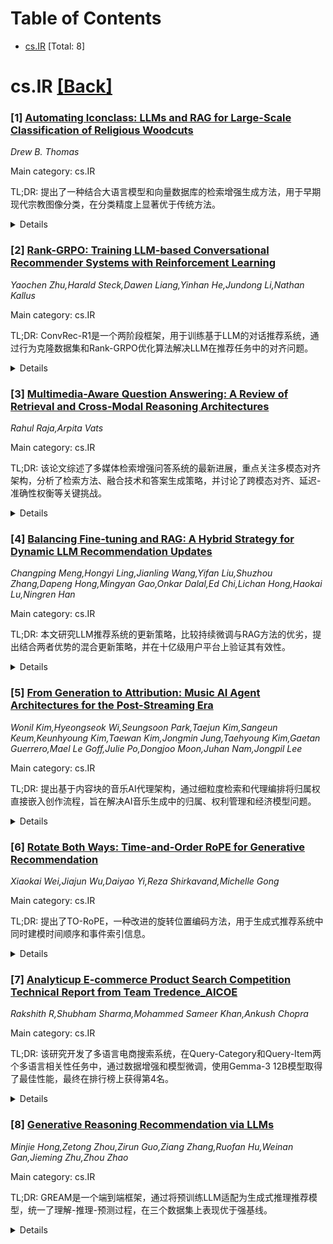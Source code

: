 <div id=toc></div>

# Table of Contents

- [cs.IR](#cs.IR) [Total: 8]


<div id='cs.IR'></div>

# cs.IR [[Back]](#toc)

### [1] [Automating Iconclass: LLMs and RAG for Large-Scale Classification of Religious Woodcuts](https://arxiv.org/abs/2510.19986)
*Drew B. Thomas*

Main category: cs.IR

TL;DR: 提出了一种结合大语言模型和向量数据库的检索增强生成方法，用于早期现代宗教图像分类，在分类精度上显著优于传统方法。


<details>
  <summary>Details</summary>
Motivation: 传统图像和基于关键字的搜索方法在早期现代宗教图像分类中效果有限，需要一种能够结合视觉和文本元素的更准确分类方法。

Method: 利用大语言模型生成包含视觉和文本元素的完整页面描述，通过混合向量搜索匹配相关的Iconclass代码，采用检索增强生成技术。

Result: 在五个和四个分类级别上分别达到87%和92%的精确度，显著优于传统图像和基于关键字的搜索方法。

Conclusion: 该方法展示了LLMs和RAG在艺术史和数字人文学科研究中的巨大潜力，为大规模早期现代视觉档案分析提供了强大工具。

Abstract: This paper presents a novel methodology for classifying early modern
religious images by using Large Language Models (LLMs) and vector databases in
combination with Retrieval-Augmented Generation (RAG). The approach leverages
the full-page context of book illustrations from the Holy Roman Empire,
allowing the LLM to generate detailed descriptions that incorporate both visual
and textual elements. These descriptions are then matched to relevant Iconclass
codes through a hybrid vector search. This method achieves 87% and 92%
precision at five and four levels of classification, significantly
outperforming traditional image and keyword-based searches. By employing
full-page descriptions and RAG, the system enhances classification accuracy,
offering a powerful tool for large-scale analysis of early modern visual
archives. This interdisciplinary approach demonstrates the growing potential of
LLMs and RAG in advancing research within art history and digital humanities.

</details>


### [2] [Rank-GRPO: Training LLM-based Conversational Recommender Systems with Reinforcement Learning](https://arxiv.org/abs/2510.20150)
*Yaochen Zhu,Harald Steck,Dawen Liang,Yinhan He,Jundong Li,Nathan Kallus*

Main category: cs.IR

TL;DR: ConvRec-R1是一个两阶段框架，用于训练基于LLM的对话推荐系统，通过行为克隆数据集和Rank-GRPO优化算法解决LLM在推荐任务中的对齐问题。


<details>
  <summary>Details</summary>
Motivation: 预训练LLM在推荐任务中存在生成目录外项目、违反输出格式要求以及排名质量在列表末尾急剧下降的问题，需要专门的对齐方法。

Method: 第一阶段使用Remap-Reflect-Adjust管道构建行为克隆数据集；第二阶段提出Rank-GRPO算法，将推荐列表中的每个排名作为优化单位，重新定义奖励并引入基于几何平均的排名级重要性比率。

Result: 在Reddit-v2数据集上的实验表明，ConvRec-R1比GRPO基线收敛更快，并实现了更高的Recall和NDCG指标。

Conclusion: ConvRec-R1通过两阶段训练框架和专门的Rank-GRPO算法，有效解决了LLM在对话推荐系统中的对齐问题，提高了推荐质量。

Abstract: Large language models (LLMs) are reshaping the recommender system paradigm by
enabling users to express preferences and receive recommendations through
conversations. Yet, aligning LLMs to the recommendation task remains
challenging: pretrained LLMs often generate out-of-catalog items, violate
required output formats, and their ranking quality degrades sharply toward the
end of the generated list. To this end, we propose ConvRec-R1, a two-stage
framework for end-to-end training of LLM-based conversational recommender
systems. In Stage 1, we construct a behavioral-cloning dataset with a
Remap-Reflect-Adjust pipeline, which produces high-quality, catalog-grounded
demonstrations from powerful blackbox LLMs to warm-start the RL training. In
Stage 2, we propose Rank-GRPO, a principled extension of group relative policy
optimization (GRPO) tailored to tasks with rank-style outputs. Rank-GRPO treats
each rank in the recommendation list as the unit instead of token (too
fine-grained) or sequence (too coarse), redefining rewards to remove non-causal
credit assignment and introducing a rank-level importance ratio based on the
geometric mean of rank-wise token probabilities to stabilize policy updates.
Experiments on the public Reddit-v2 dataset show that ConvRec-R1 converges
faster and achieves higher Recall and NDCG than GRPO-style baselines. Code and
datasets are released at https://github.com/yaochenzhu/Rank-GRPO.

</details>


### [3] [Multimedia-Aware Question Answering: A Review of Retrieval and Cross-Modal Reasoning Architectures](https://arxiv.org/abs/2510.20193)
*Rahul Raja,Arpita Vats*

Main category: cs.IR

TL;DR: 该论文综述了多媒体检索增强问答系统的最新进展，重点关注多模态对齐架构，分析了检索方法、融合技术和答案生成策略，并讨论了跨模态对齐、延迟-准确性权衡等关键挑战。


<details>
  <summary>Details</summary>
Motivation: 传统问答系统主要依赖结构化文本数据，但多媒体内容的快速增长为检索增强问答带来了新的挑战和机遇，需要整合视觉、语言和音频等多模态信息。

Method: 通过分类检索方法、融合技术和答案生成策略来系统分析多媒体问答系统架构，并评估基准数据集、评估协议和性能权衡。

Result: 论文系统梳理了多媒体问答系统的技术路线和发展现状，识别了当前系统在跨模态对齐、语义基础等方面的局限性。

Conclusion: 多媒体检索增强问答系统面临跨模态对齐、延迟-准确性权衡等关键挑战，需要进一步研究以构建更鲁棒和上下文感知的系统。

Abstract: Question Answering (QA) systems have traditionally relied on structured text
data, but the rapid growth of multimedia content (images, audio, video, and
structured metadata) has introduced new challenges and opportunities for
retrieval-augmented QA. In this survey, we review recent advancements in QA
systems that integrate multimedia retrieval pipelines, focusing on
architectures that align vision, language, and audio modalities with user
queries. We categorize approaches based on retrieval methods, fusion
techniques, and answer generation strategies, and analyze benchmark datasets,
evaluation protocols, and performance tradeoffs. Furthermore, we highlight key
challenges such as cross-modal alignment, latency-accuracy tradeoffs, and
semantic grounding, and outline open problems and future research directions
for building more robust and context-aware QA systems leveraging multimedia
data.

</details>


### [4] [Balancing Fine-tuning and RAG: A Hybrid Strategy for Dynamic LLM Recommendation Updates](https://arxiv.org/abs/2510.20260)
*Changping Meng,Hongyi Ling,Jianling Wang,Yifan Liu,Shuzhou Zhang,Dapeng Hong,Mingyan Gao,Onkar Dalal,Ed Chi,Lichan Hong,Haokai Lu,Ningren Han*

Main category: cs.IR

TL;DR: 本文研究LLM推荐系统的更新策略，比较持续微调与RAG方法的优劣，提出结合两者优势的混合更新策略，并在十亿级用户平台上验证其有效性。


<details>
  <summary>Details</summary>
Motivation: 用户兴趣和内容的动态变化使得LLM推荐系统需要有效的更新机制，初始微调无法捕捉实时变化，需要研究稳健的更新方法。

Method: 使用LLM驱动的用户兴趣探索系统作为案例，比较持续微调和RAG方法在成本、敏捷性和知识整合等维度的表现，提出混合更新策略。

Result: 在十亿级用户平台的实时A/B实验中，混合方法在用户满意度方面取得了统计显著的改进。

Conclusion: 混合更新策略结合了周期性微调的长期知识适应性和低成本RAG的敏捷性，为维护高质量LLM推荐系统提供了实用且经济高效的框架。

Abstract: Large Language Models (LLMs) empower recommendation systems through their
advanced reasoning and planning capabilities. However, the dynamic nature of
user interests and content poses a significant challenge: While initial
fine-tuning aligns LLMs with domain knowledge and user preferences, it fails to
capture such real-time changes, necessitating robust update mechanisms. This
paper investigates strategies for updating LLM-powered recommenders, focusing
on the trade-offs between ongoing fine-tuning and Retrieval-Augmented
Generation (RAG). Using an LLM-powered user interest exploration system as a
case study, we perform a comparative analysis of these methods across
dimensions like cost, agility, and knowledge incorporation. We propose a hybrid
update strategy that leverages the long-term knowledge adaptation of periodic
fine-tuning with the agility of low-cost RAG. We demonstrate through live A/B
experiments on a billion-user platform that this hybrid approach yields
statistically significant improvements in user satisfaction, offering a
practical and cost-effective framework for maintaining high-quality LLM-powered
recommender systems.

</details>


### [5] [From Generation to Attribution: Music AI Agent Architectures for the Post-Streaming Era](https://arxiv.org/abs/2510.20276)
*Wonil Kim,Hyeongseok Wi,Seungsoon Park,Taejun Kim,Sangeun Keum,Keunhyoung Kim,Taewan Kim,Jongmin Jung,Taehyoung Kim,Gaetan Guerrero,Mael Le Goff,Julie Po,Dongjoo Moon,Juhan Nam,Jongpil Lee*

Main category: cs.IR

TL;DR: 提出基于内容块的音乐AI代理架构，通过细粒度检索和代理编排将归属权直接嵌入创作流程，旨在解决AI音乐生成中的归属、权利管理和经济模型问题。


<details>
  <summary>Details</summary>
Motivation: 生成式AI正在重塑音乐创作，但其快速发展暴露了归属权、权利管理和经济模型的结构性缺陷。现有流媒体系统无法处理AI驱动生产的规模和复杂性。

Method: 设计基于内容块的音乐AI代理架构，将音乐组织为细粒度组件（块）存储在BlockDB中，通过归属层实现透明溯源和实时结算，支持迭代式、基于会话的交互。

Result: 该框架将AI从生成工具转变为公平AI媒体平台的基础设施，支持细粒度归属、公平补偿和参与式互动。

Conclusion: 该方案指向后流媒体范式，音乐不再作为静态目录，而是作为协作和自适应生态系统运作。

Abstract: Generative AI is reshaping music creation, but its rapid growth exposes
structural gaps in attribution, rights management, and economic models. Unlike
past media shifts, from live performance to recordings, downloads, and
streaming, AI transforms the entire lifecycle of music, collapsing boundaries
between creation, distribution, and monetization. However, existing streaming
systems, with opaque and concentrated royalty flows, are ill-equipped to handle
the scale and complexity of AI-driven production. We propose a content-based
Music AI Agent architecture that embeds attribution directly into the creative
workflow through block-level retrieval and agentic orchestration. Designed for
iterative, session-based interaction, the system organizes music into granular
components (Blocks) stored in BlockDB; each use triggers an Attribution Layer
event for transparent provenance and real-time settlement. This framework
reframes AI from a generative tool into infrastructure for a Fair AI Media
Platform. By enabling fine-grained attribution, equitable compensation, and
participatory engagement, it points toward a post-streaming paradigm where
music functions not as a static catalog but as a collaborative and adaptive
ecosystem.

</details>


### [6] [Rotate Both Ways: Time-and-Order RoPE for Generative Recommendation](https://arxiv.org/abs/2510.20455)
*Xiaokai Wei,Jiajun Wu,Daiyao Yi,Reza Shirkavand,Michelle Gong*

Main category: cs.IR

TL;DR: 提出了TO-RoPE，一种改进的旋转位置编码方法，用于生成式推荐系统中同时建模时间顺序和事件索引信息。


<details>
  <summary>Details</summary>
Motivation: 传统方法通过学习的嵌入或相对注意力偏置来注入时间信息，但RoPE方法如果设计得当，可以更有效地联合建模用户行为序列中的时间和顺序信息。

Method: 提出了TO-RoPE系列设计，将索引和时间作为角度源来直接塑造查询-键几何结构，包括早期融合、按维度分割和按头分割三种实现方式。

Result: 在公开数据集和工业数据集上的广泛实验表明，TO-RoPE变体在编码时间和索引方面始终优于现有方法。

Conclusion: 旋转嵌入为生成式推荐提供了一个简单、有原则且易于部署的基础框架。

Abstract: Generative recommenders, typically transformer-based autoregressive models,
predict the next item or action from a user's interaction history. Their
effectiveness depends on how the model represents where an interaction event
occurs in the sequence (discrete index) and when it occurred in wall-clock
time. Prevailing approaches inject time via learned embeddings or relative
attention biases. In this paper, we argue that RoPE-based approaches, if
designed properly, can be a stronger alternative for jointly modeling temporal
and sequential information in user behavior sequences. While vanilla RoPE in
LLMs considers only token order, generative recommendation requires
incorporating both event time and token index. To address this, we propose
Time-and-Order RoPE (TO-RoPE), a family of rotary position embedding designs
that treat index and time as angle sources shaping the query-key geometry
directly. We present three instantiations: early fusion, split-by-dim, and
split-by-head. Extensive experiments on both publicly available datasets and a
proprietary industrial dataset show that TO-RoPE variants consistently improve
accuracy over existing methods for encoding time and index. These results
position rotary embeddings as a simple, principled, and deployment-friendly
foundation for generative recommendation.

</details>


### [7] [Analyticup E-commerce Product Search Competition Technical Report from Team Tredence_AICOE](https://arxiv.org/abs/2510.20674)
*Rakshith R,Shubham Sharma,Mohammed Sameer Khan,Ankush Chopra*

Main category: cs.IR

TL;DR: 该研究开发了多语言电商搜索系统，在Query-Category和Query-Item两个多语言相关性任务中，通过数据增强和模型微调，使用Gemma-3 12B模型取得了最佳性能，最终在排行榜上获得第4名。


<details>
  <summary>Details</summary>
Motivation: 解决多语言电商搜索中的Query-Category和Query-Item相关性评估问题，确保对所有目标语言的完整覆盖。

Method: 通过将现有数据集翻译成开发集中缺失的语言来进行数据增强，然后使用多种策略对Gemma-3 12B和Qwen-2.5 14B模型进行微调。

Result: Gemma-3 12B模型在使用原始和翻译数据时获得最佳QC性能，在使用原始、翻译和少数类数据创建时获得最佳QI性能，在私有测试集上平均F1得分为0.8857。

Conclusion: 数据增强和模型微调策略在多语言电商搜索任务中表现有效，Gemma-3 12B模型在两个相关性任务中都取得了最佳性能，最终获得排行榜第4名。

Abstract: This study presents the multilingual e-commerce search system developed by
the Tredence_AICOE team. The competition features two multilingual relevance
tasks: Query-Category (QC) Relevance, which evaluates how well a user's search
query aligns with a product category, and Query-Item (QI) Relevance, which
measures the match between a multilingual search query and an individual
product listing. To ensure full language coverage, we performed data
augmentation by translating existing datasets into languages missing from the
development set, enabling training across all target languages. We fine-tuned
Gemma-3 12B and Qwen-2.5 14B model for both tasks using multiple strategies.
The Gemma-3 12B (4-bit) model achieved the best QC performance using original
and translated data, and the best QI performance using original, translated,
and minority class data creation. These approaches secured 4th place on the
final leaderboard, with an average F1-score of 0.8857 on the private test set.

</details>


### [8] [Generative Reasoning Recommendation via LLMs](https://arxiv.org/abs/2510.20815)
*Minjie Hong,Zetong Zhou,Zirun Guo,Ziang Zhang,Ruofan Hu,Weinan Gan,Jieming Zhu,Zhou Zhao*

Main category: cs.IR

TL;DR: GREAM是一个端到端框架，通过将预训练LLM适配为生成式推理推荐模型，统一了理解-推理-预测过程，在三个数据集上表现优于强基线。


<details>
  <summary>Details</summary>
Motivation: 尽管LLM在推理方面表现出色，但原生作为生成式推理推荐模型存在建模差距，因为文本语义与协同过滤信号之间存在内在差异，且用户反馈稀疏随机。

Method: 提出GREAM框架，包含三个组件：协同语义对齐、推理课程激活、稀疏正则化组策略优化，支持两种推理模式：直接序列推荐和顺序推理推荐。

Result: 在三个数据集上的实验表明，GREAM相比强基线取得了持续的性能提升。

Conclusion: GREAM为可验证RL驱动的LLM推荐器提供了一条实用路径，实现了端到端优化和因果透明度。

Abstract: Despite their remarkable reasoning capabilities across diverse domains, large
language models (LLMs) face fundamental challenges in natively functioning as
generative reasoning recommendation models (GRRMs), where the intrinsic
modeling gap between textual semantics and collaborative filtering signals,
combined with the sparsity and stochasticity of user feedback, presents
significant obstacles. This work explores how to build GRRMs by adapting
pre-trained LLMs, which achieves a unified understanding-reasoning-prediction
manner for recommendation tasks. We propose GREAM, an end-to-end framework that
integrates three components: (i) Collaborative-Semantic Alignment, which fuses
heterogeneous textual evidence to construct semantically consistent, discrete
item indices and auxiliary alignment tasks that ground linguistic
representations in interaction semantics; (ii) Reasoning Curriculum Activation,
which builds a synthetic dataset with explicit Chain-of-Thought supervision and
a curriculum that progresses through behavioral evidence extraction, latent
preference modeling, intent inference, recommendation formulation, and denoised
sequence rewriting; and (iii) Sparse-Regularized Group Policy Optimization
(SRPO), which stabilizes post-training via Residual-Sensitive Verifiable Reward
and Bonus-Calibrated Group Advantage Estimation, enabling end-to-end
optimization under verifiable signals despite sparse successes. GREAM natively
supports two complementary inference modes: Direct Sequence Recommendation for
high-throughput, low-latency deployment, and Sequential Reasoning
Recommendation that first emits an interpretable reasoning chain for causal
transparency. Experiments on three datasets demonstrate consistent gains over
strong baselines, providing a practical path toward verifiable-RL-driven LLM
recommenders.

</details>
